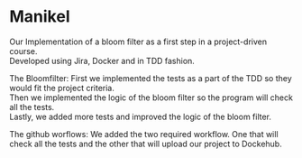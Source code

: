 # Manikel <br>

Our Implementation of a bloom filter as a first step in a project-driven course. <br>
Developed using Jira, Docker and in TDD fashion. <br>

The Bloomfilter:
First we implemented the tests as a part of the TDD so they would fit the project criteria. <br>
Then we implemented the logic of the bloom filter so the program will check all the tests. <br>
Lastly, we added more tests and improved the logic of the bloom filter. <br>

The github worflows:
We added the two required workflow. One that will check all the tests and the other that will upload our project to Dockehub. <br>
